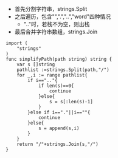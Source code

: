 - 首先分割字符串，strings.Split
- 之后遍历，包含"",".","..","word"四种情况
  - ".."时，若栈不为空，则出栈
- 最后合并字符串数组，strings.Join
```golang
import (
    "strings"
)
func simplifyPath(path string) string {
    var s []string
    pathlist :=strings.Split(path,"/")
    for _,i := range pathlist{
        if i==".."{
            if len(s)==0{
                continue
            }else{
                s = s[:len(s)-1]
            }
        }else if i=="."||i==""{
            continue
        }else{
            s = append(s,i)
        }
    } 
    return "/"+strings.Join(s,"/")
}
```